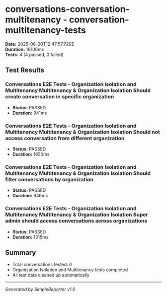 # conversations-conversation-multitenancy - conversation-multitenancy-tests

**Date:** 2025-06-20T12:47:57.729Z  
**Duration:** 16106ms  
**Tests:** 4 (4 passed, 0 failed)

## Test Results


### Conversations E2E Tests - Organization Isolation and Multitenancy Multitenancy & Organization Isolation Should create conversation in specific organization
- **Status:** PASSED
- **Duration:** 941ms



### Conversations E2E Tests - Organization Isolation and Multitenancy Multitenancy & Organization Isolation Should not access conversation from different organization
- **Status:** PASSED
- **Duration:** 1650ms



### Conversations E2E Tests - Organization Isolation and Multitenancy Multitenancy & Organization Isolation Should filter conversations by organization
- **Status:** PASSED
- **Duration:** 646ms



### Conversations E2E Tests - Organization Isolation and Multitenancy Multitenancy & Organization Isolation Super admin should access conversations across organizations
- **Status:** PASSED
- **Duration:** 1315ms



## Summary

- Total conversations tested: 0
- Organization Isolation and Multitenancy tests completed
- All test data cleaned up automatically

---
*Generated by SimpleReporter v1.0*
